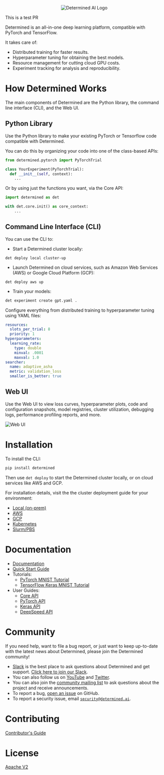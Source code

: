 <p align="center"><img src="determined-logo.png" alt="Determined AI Logo"></p>

This is a test PR

Determined is an all-in-one deep learning platform, compatible with PyTorch and TensorFlow.

It takes care of:

- Distributed training for faster results.
- Hyperparameter tuning for obtaining the best models.
- Resource management for cutting cloud GPU costs.
- Experiment tracking for analysis and reproducibility.


# How Determined Works

The main components of Determined are the Python library, the command line interface (CLI), and the Web UI.

## Python Library
Use the Python library to make your existing PyTorch or Tensorflow code compatible with Determined. 

You can do this by organizing your code into one of the class-based APIs:

```python
from determined.pytorch import PyTorchTrial

class YourExperiment(PyTorchTrial):
  def __init__(self, context):
    ...
```

Or by using just the functions you want, via the Core API:

```python
import determined as det

with det.core.init() as core_context:
    ...
```

## Command Line Interface (CLI)

You can use the CLI to:

- Start a Determined cluster locally:

```
det deploy local cluster-up
```

- Launch Determined on cloud services, such as Amazon Web Services (AWS) or Google Cloud Platform (GCP):

```
det deploy aws up
```


- Train your models:
```bash
det experiment create gpt.yaml .
```

Configure everything from distributed training to hyperparameter tuning using YAML files:

```yaml
resources:
  slots_per_trial: 8
  priority: 1
hyperparameters:
  learning_rate:
    type: double
    minval: .0001
    maxval: 1.0
searcher:
  name: adaptive_asha
  metric: validation_loss
  smaller_is_better: true
```


## Web UI

Use the Web UI to view loss curves, hyperparameter plots, code and configuration snapshots, model registries, cluster utilization, debugging logs, performance profiling reports, and more.

![Web UI](docs/assets/readme_images/webui.png)


# Installation

To install the CLI:
```bash
pip install determined
```

Then use `det deploy` to start the Determined cluster locally, or on cloud services like AWS and GCP.

For installation details, visit the the cluster deployment guide for your environment:

- [Local (on-prem)](https://docs.determined.ai/latest/setup-cluster/deploy-cluster/on-prem/overview.html)
- [AWS](https://docs.determined.ai/latest/setup-cluster/deploy-cluster/aws/overview.html)
- [GCP](https://docs.determined.ai/latest/setup-cluster/deploy-cluster/gcp/overview.html)
- [Kubernetes](https://docs.determined.ai/latest/setup-cluster/deploy-cluster/k8s/overview.html)
- [Slurm/PBS](https://docs.determined.ai/latest/setup-cluster/deploy-cluster/slurm/overview.html)

# Documentation

* [Documentation](https://docs.determined.ai)
* [Quick Start Guide](https://docs.determined.ai/latest/getting-started.html)
* Tutorials:
  * [PyTorch MNIST Tutorial](https://docs.determined.ai/latest/tutorials/pytorch-mnist-tutorial.html)
  * [TensorFlow Keras MNIST Tutorial](https://docs.determined.ai/latest/tutorials/tf-mnist-tutorial.html)
* User Guides:
  * [Core API](https://docs.determined.ai/latest/model-dev-guide/apis-howto/api-core-ug.html)
  * [PyTorch API](https://docs.determined.ai/latest/model-dev-guide/apis-howto/api-pytorch-ug.html)
  * [Keras API](https://docs.determined.ai/latest/model-dev-guide/apis-howto/api-keras-ug.html)
  * [DeepSpeed API](https://docs.determined.ai/latest/model-dev-guide/apis-howto/deepspeed/overview.html)


# Community

If you need help, want to file a bug report, or just want to keep up-to-date
with the latest news about Determined, please join the Determined community!

* [Slack](https://determined-community.slack.com) is the best place to
  ask questions about Determined and get support. [Click here to join our Slack](
  https://join.slack.com/t/determined-community/shared_invite/zt-cnj7802v-KcVbaUrIzQOwmkmY7gP0Ew).
* You can also follow us on [YouTube](https://www.youtube.com/@DeterminedAI) and [Twitter](https://www.twitter.com/DeterminedAI).
* You can also join the [community mailing list](https://groups.google.com/a/determined.ai/forum/#!forum/community)
  to ask questions about the project and receive announcements.
* To report a bug, [open an issue](https://github.com/determined-ai/determined/issues) on GitHub.
* To report a security issue, email [`security@determined.ai`](mailto:security@determined.ai).

# Contributing

[Contributor's Guide](CONTRIBUTING.md)

# License

[Apache V2](LICENSE)
